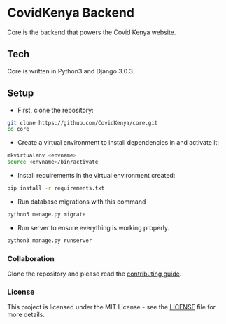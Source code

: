 # CovidKenya Backend

Core is the backend that powers the Covid Kenya website.

## Tech
Core is written in Python3 and Django 3.0.3.

## Setup

* First, clone the repository:

```sh
git clone https://github.com/CovidKenya/core.git
cd core
```

* Create a virtual environment to install dependencies in and activate it:


```sh
mkvirtualenv <envname>
source <envname>/bin/activate
```

* Install requirements in the virtual environment created:

```sh
pip install -r requirements.txt
```



* Run database migrations with this command

```sh
python3 manage.py migrate
```

* Run server to ensure everything is working properly.

```sh
python3 manage.py runserver
```

### Collaboration
Clone the repository and please read the [contributing guide](/CONTRIBUTING.md).

### License
This project is licensed under the MIT License - see the [LICENSE](/LICENSE) file for more details.
